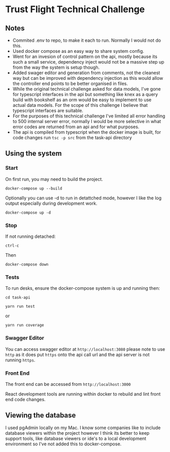# Trust Flight Technical Challenge

## Notes

- Commited .env to repo, to make it each to run. Normally I would not do this.
- Used docker compose as an easy way to share system config.
- Went for an invesion of control pattern on the api, mostly because its such a small service, dependency inject would not be a massive step up from the way the system is setup though.
- Added swager editor and generation from comments, not the cleanest way but can be improved with dependency injection as this would allow the controller end points to be better organised in files.
- While the original technical challenge asked for data models, I've gone for typescript interfaces in the api but something like knex as a query build with bookshelf as an orm would be easy to implement to use actual data models. For the scope of this challenge I believe that typescript interfaces are suitable.
- For the purposes of this technical challenge I've limited all error handling to 500 internal server error, normally I would be more selective in what error codes are returned from an api and for what purposes.
- The api is compiled from typescript when the docker image is built, for code changes run `tsc -p src` from the task-api directory

## Using the system

### Start

On first run, you may need to build the project.

`docker-compose up --build`

Optionally you can use -d to run in detattched mode, however I like the log output especially during development work.

`docker-compose up -d`

### Stop

If not running detached:

`ctrl-c`

Then

`docker-compose down`

### Tests

To run desks, ensure the docker-compose system is up and running then:

`cd task-api`

`yarn run test`

or

`yarn run coverage`

### Swagger Editor

You can access swagger editor at `http://localhost:3080` please note to use `http` as it does put `https` onto the api call url and the api server is not running `https`.

### Front End

The front end can be accessed from `http://localhost:3000`

React development tools are running within docker to rebuild and lint front end code changes.

## Viewing the database

I used pgAdmin locally on my Mac. I know some companies like to include database viewers within the project however I think its better to keep support tools, like database viewers or ide's to a local development environment so I've not added this to docker-compose.
